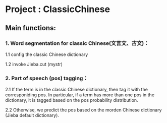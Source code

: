 # Project : ClassicChinese

## Main functions:

### 1. Word segmentation for classic Chinese(文言文、古文)：
 1.1  config the classic Chinese dictionary
 
 1.2  invoke Jieba.cut (mystr) 
 
### 2. Part of speech (pos) tagging：
2.1 If the term is in the classic Chinese dictionary, then tag it with the corresponiding pos.  In particular, if a term has more than one pos in the dictionary, it is tagged based on the pos probability distribution. 

 2.2 Otherwise, we predict the pos based on the morden Chinese dictionary (Jieba default dictionary).

